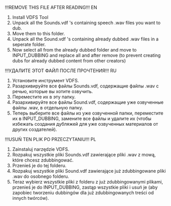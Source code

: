 !!!REMOVE THIS FILE AFTER READING!!! EN

1. Install VDFS Tool
2. Unpack all the Sounds.vdf 's containing speech .wav files you want to dub.
3. Move them to this folder.
4. Unpack all the Sound.vdf 's containing already dubbed .wav files in a seperate folder.
5. Now select all from the already dubbed folder and move to INPUT_DUBBING and replace all and after remove (to prevent creating dubs for already dubbed content from other creators)

!!!УДАЛИТЕ ЭТОТ ФАЙЛ ПОСЛЕ ПРОЧТЕНИЯ!!! RU

1. Установите инструмент VDFS.
2. Разархивируйте все файлы Sounds.vdf, содержащие файлы .wav с речью, которые вы хотите озвучить.
3. Переместите их в эту папку.
4. Разархивируйте все файлы Sound.vdf, содержащие уже озвученные файлы .wav, в отдельную папку.
5. Теперь выберите все файлы из уже озвученной папки, переместите их в INPUT_DUBBING, замените все файлы и удалите их (чтобы избежать создания дубляжей для уже озвученных материалов от других создателей).

!!!USUŃ TEN PLIK PO PRZECZYTANIU!!! PL

1. Zainstaluj narzędzie VDFS.
2. Rozpakuj wszystkie pliki Sounds.vdf zawierające pliki .wav z mową, które chcesz zdubbingować.
3. Przenieś je do tej folderu.
4. Rozpakuj wszystkie pliki Sound.vdf zawierające już zdubbingowane pliki .wav do osobnego folderu.
5. Teraz wybierz wszystkie pliki z folderu z już zdubbingowanymi plikami, przenieś je do INPUT_DUBBING, zastąp wszystkie pliki i usuń je (aby zapobiec tworzeniu dubbingów dla już zdubbingowanych treści od innych twórców).

